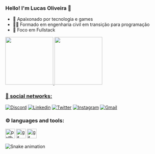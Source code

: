 ### Hello! I'm Lucas Oliveira 👋

- 🌱 Apaixonado por tecnologia e games
- ✍🏼 Formado em engenharia civil em transição para programação
- 🦾 Foco em Fullstack

<div>
  <a href="https://github.com/Lucasbxd">
  <img height="150em" src="https://github-readme-stats.vercel.app/api?username=lucasbxd&show_icons=true&theme=dark&include_all_commits=true&count_private=true"/>
  <img height="150em" src="https://github-readme-stats.vercel.app/api/top-langs/?username=lucasbxd&layout=compact&langs_count=16&theme=dark"/>
</div>

### 📌 social networks:

[![Discord](https://img.shields.io/badge/Discord-7289DA?style=for-the-badge&logo=discord&logoColor=white)](https://discordapp.com/users/463820155286192128)
[![Linkedin](https://img.shields.io/badge/LinkedIn-0077B5?style=for-the-badge&logo=linkedin&logoColor=white)]()
[![Twitter](https://img.shields.io/badge/Twitter-1DA1F2?style=for-the-badge&logo=twitter&logoColor=white)]()
[![Instagram](https://img.shields.io/badge/Instagram-E4405F?style=for-the-badge&logo=instagram&logoColor=white)]()
[![Gmail](https://img.shields.io/badge/Gmail-D14836?style=for-the-badge&logo=gmail&logoColor=white)](mailto:oiveirabxd84@gmail.com)

### ⚙️ languages and tools:

<div>
  <img align="centeer" alt="python" height="30" widht="40"  src="https://cdn.jsdelivr.net/gh/devicons/devicon/icons/python/python-original.svg" />
  <img align="centeer" alt="git" height="30" widht="40"  src="https://cdn.jsdelivr.net/gh/devicons/devicon/icons/git/git-original.svg" />
  <img align="centeer" alt="git" height="30" widht="40"  src="https://cdn.jsdelivr.net/gh/devicons/devicon/icons/github/github-original.svg" />
  
  ![Snake animation](https://github.com/lucasbxd/lucasbxd/blob/output/github-contribution-grid-snake.svg)
</div>

